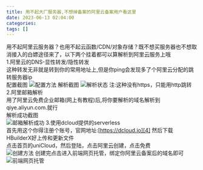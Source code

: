 ```yaml
---
title: 用不起大厂服务器,不想掉备案的阿里云备案用户看这里
date: 2023-06-13 02:04:00
categories: 
tags: []
---
```

用不起阿里云服务器？也用不起云函数/CDN/对象存储？既不想买服务器也不想取消接入的白嫖途径来了，以下两个挂着都可以算解析到阿里云服务上哦  
1.阿里云的DNS-显性转发/隐性转发  
这种转发无非就是转到你的常用地址上,但是你ping会发现多了个阿里云分配的跳转服务器ip  
配置截图
![配置方法][1]
解析截图
![解析状态][2]
注:这种没有https，只能用http跳转  
2.阿里邮箱解析  
用了阿里云免费企业邮箱(网上有教程)后,将你要解析的域名解析到qiye.aliyun.com.就行  
解析成功截图  
![邮箱解析成功][3]
3.使用dcloud提供的serverless  
首先用这个你得注册个账号，官网地址:[https://dcloud.io][4]
然后下载HBuilderX好上传和更新文件  
点击首页的uniCloud，然后登陆，点击阿里云创建，点击免费  
![创建方法][5]
创建完点击进入前端网页托管，绑定你阿里云备案后的域名即可  
![前端网页托管][6]


  [1]: https://images.nuoyis.net/blog/typecho/uploads/2023/06/1996828335.webp?_upt=fdec800c1686644150
  [2]: https://images.nuoyis.net/blog/typecho/uploads/2023/06/2607091527.webp?_upt=db9b97e11686742035
  [3]: https://images.nuoyis.net/blog/typecho/uploads/2023/06/306597471.webp?_upt=2b1977291686742168
  [4]: https://dcloud.io
  [5]: https://images.nuoyis.net/blog/typecho/uploads/2023/06/2094740479.webp?_upt=510aa5141686650348
  [6]: https://images.nuoyis.net/blog/typecho/uploads/2023/06/3763063401.webp?_upt=9d16a0a81686650677

